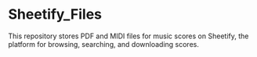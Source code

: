 # Sheetify_Files
This repository stores PDF and MIDI files for music scores on Sheetify, the platform for browsing, searching, and downloading scores.
